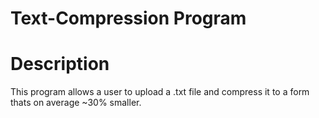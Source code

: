 # Text-Compression Program
# Description #
This program allows a user to upload a .txt file and compress it to a form thats on average ~30% smaller.

